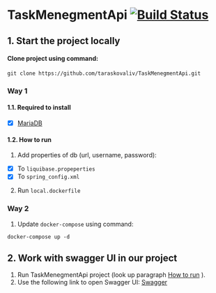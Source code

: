 # TaskMenegmentApi [![Build Status](https://travis-ci.com/taraskovaliv/TaskMenegmentApi.svg?branch=master)](https://travis-ci.com/taraskovaliv/TaskMenegmentApi)

## 1. Start the project locally
#### Clone project using command:
```
git clone https://github.com/taraskovaliv/TaskMenegmentApi.git
```
### Way 1   
#### 1.1. Required to install
- [x] [MariaDB](https://mariadb.org/download/) 
#### 1.2. How to run
1. Add properties of db (url, username, password):
- [x] To `liquibase.propeperties`
- [x] To `spring_config.xml`
2. Run `local.dockerfile`
### Way 2
1. Update `docker-compose` using command: 
```
docker-compose up -d
```
## 2. Work with swagger UI in our project
1. Run TaskMenegmentApi project (look up paragraph [How to run]( #1-start-the-project-locally) ).
2. Use the following link to open Swagger UI: [Swagger](http://localhost:8080/swagger#/default)